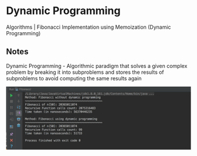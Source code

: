 # Dynamic Programming
Algorithms | Fibonacci Implementation using Memoization (Dynamic Programming)  

## Notes
Dynamic Programming - Algorithmic paradigm that solves a given complex problem by breaking it into subproblems and stores the results of subproblems to avoid computing the same results again

![Ouput](output_comparision.png)
